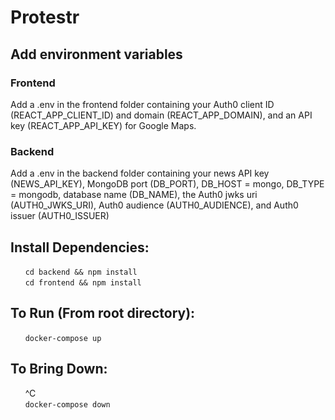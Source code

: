 # Protestr
## Add environment variables
### Frontend
Add a .env in the frontend folder containing your Auth0 client ID (REACT_APP_CLIENT_ID) and domain (REACT_APP_DOMAIN), and an API key (REACT_APP_API_KEY) for Google Maps.
### Backend
Add a .env in the backend folder containing your news API key (NEWS_API_KEY), MongoDB port (DB_PORT), DB_HOST = mongo, DB_TYPE = mongodb, database name (DB_NAME), the Auth0 jwks uri (AUTH0_JWKS_URI), Auth0 audience (AUTH0_AUDIENCE), and Auth0 issuer (AUTH0_ISSUER)
## Install Dependencies: <br /> 
&nbsp;&nbsp;&nbsp;&nbsp;&nbsp;&nbsp;`cd backend && npm install` <br /> 
&nbsp;&nbsp;&nbsp;&nbsp;&nbsp;&nbsp;`cd frontend && npm install` <br />
## To Run (From root directory): <br />
&nbsp;&nbsp;&nbsp;&nbsp;&nbsp;&nbsp;`docker-compose up` <br />
## To Bring Down: <br />
&nbsp;&nbsp;&nbsp;&nbsp;&nbsp;&nbsp;^C <br />
&nbsp;&nbsp;&nbsp;&nbsp;&nbsp;&nbsp;`docker-compose down` <br />
